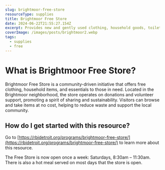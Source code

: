 ```yaml
---
slug: brightmoor-free-store
resourceType: supplies
title: Brightmoor Free Store
date: 2024-06-22T21:55:27.154Z
excerpt: Provides new and gently used clothing, household goods, toiletries, diapers, and books. Everyone is welcome. Everything is freely given.
coverImage: /images/posts/brightmoor2.webp
tags:
  - supplies
  - free
---
```


<script>
  import Callout from "$lib/components/molecules/Callout.svelte";
  import PhoneNumber from "$lib/components/molecules/PhoneNumber.svelte"

  const resourceTextDescription = `Brightmoor Free Store is a community-driven initiative that offers free clothing, household items, and essentials to those in need. Located in the Brightmoor neighborhood, the store operates on donations and volunteer support, promoting a spirit of sharing and sustainability. Visitors can browse and take items at no cost, helping to reduce waste and support the local community.

Go to https://rbidetroit.org/programs/brightmoor-free-store/ to learn more about this resource.

The Free Store is now open once a week: Saturdays, 8:30am – 11:30am.
There is also a hot meal served on most days that the store is open.

For more information/detail go to: ${"WEBSITE"}`
</script>

<Callout type="info">
  <PhoneNumber resourceToSend={"supplies"} {resourceTextDescription} />
</Callout>

# What is Brightmoor Free Store?

Brightmoor Free Store is a community-driven initiative that offers free clothing, household items, and essentials to those in need. Located in the Brightmoor neighborhood, the store operates on donations and volunteer support, promoting a spirit of sharing and sustainability. Visitors can browse and take items at no cost, helping to reduce waste and support the local community.

## How do I get started with this resource?

Go to [https://rbidetroit.org/programs/brightmoor-free-store/](https://rbidetroit.org/programs/brightmoor-free-store/) to learn more about this resource.

The Free Store is now open once a week: Saturdays, 8:30am – 11:30am.
There is also a hot meal served on most days that the store is open.
